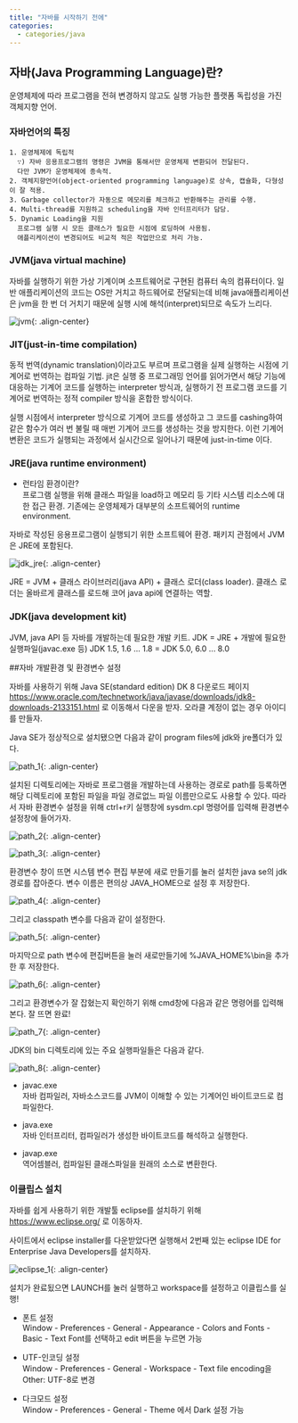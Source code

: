 ```yaml
---
title: "자바를 시작하기 전에"
categories:
  - categories/java
---
```


## 자바(Java Programming Language)란?  
운영체제에 따라 프로그램을 전혀 변경하지 않고도 실행 가능한 플랫폼 독립성을 가진 객체지향 언어.


### 자바언어의 특징  
```
1. 운영체제에 독립적
  ∵) 자바 응용프로그램의 명령은 JVM을 통해서만 운영체제 변환되어 전달된다.
  다만 JVM가 운영체제에 종속적.
2. 객체지향언어(object-oriented programming language)로 상속, 캡슐화, 다형성이 잘 적용.
3. Garbage collector가 자동으로 메모리를 체크하고 반환해주는 관리를 수행.
4. Multi-thread를 지원하고 scheduling을 자바 인터프리터가 담당.
5. Dynamic Loading을 지원
  프로그램 실행 시 모든 클래스가 필요한 시점에 로딩하여 사용됨.
  애플리케이션이 변경되어도 비교적 적은 작업만으로 처리 가능.
```

### JVM(java virtual machine)  
자바를 실행하기 위한 가상 기계이며 소프트웨어로 구현된 컴퓨터 속의 컴퓨터이다.
일반 애플리케이션의 코드는 OS만 거치고 하드웨어로 전달되는데 비해
java애플리케이션은 jvm을 한 번 더 거치기 때문에 실행 시에 해석(interpret)되므로 속도가 느리다.

![jvm](/assets/images/java-basic/jvm.png){: .align-center}

### JIT(just-in-time compilation)  
동적 번역(dynamic translation)이라고도 부르며 프로그램을 실제 실행하는 시점에 기계어로 번역하는 컴파일 기법.
jit은 실행 중 프로그래밍 언어를 읽어가면서 해당 기능에 대응하는 기계어 코드를 실행하는 interpreter 방식과,
실행하기 전 프로그램 코드를 기계어로 번역하는 정적 compiler 방식을 혼합한 방식이다.

실행 시점에서 interpreter 방식으로 기계어 코드를 생성하고 그 코드를 cashing하여 같은 함수가 여러 번 불릴 때 매번 기계어 코드를 생성하는 것을 방지한다.
이런 기계어 변환은 코드가 실행되는 과정에서 실시간으로 일어나기 때문에 just-in-time 이다.

### JRE(java runtime environment)
- 런타임 환경이란?  
프로그램 실행을 위해 클래스 파일을 load하고 메모리 등 기타 시스템 리소스에 대한 접근 환경.
기존에는 운영체제가 대부분의 소프트웨어의 runtime environment.

자바로 작성된 응용프로그램이 실행되기 위한 소프트웨어 환경. 패키지 관점에서 JVM은 JRE에 포함된다.

![jdk_jre](/assets/images/java-basic/jdk_jre.png){: .align-center}

JRE = JVM + 클래스 라이브러리(java API) + 클래스 로더(class loader).
클래스 로더는 올바르게 클래스를 로드해 코어 java api에 연결하는 역할.

### JDK(java development kit)  
JVM, java API 등 자바를 개발하는데 필요한 개발 키트.
JDK = JRE + 개발에 필요한 실행파일(javac.exe 등)
JDK 1.5, 1.6 ... 1.8 = JDK 5.0, 6.0 ... 8.0



##자바 개발환경 및 환경변수 설정

자바를 사용하기 위해 Java SE(standard edition) DK 8 다운로드 페이지
<https://www.oracle.com/technetwork/java/javase/downloads/jdk8-downloads-2133151.html> 로 이동해서 다운을 받자.
오라클 계정이 없는 경우 아이디를 만들자.

Java SE가 정상적으로 설치됐으면 다음과 같이 program files에 jdk와 jre폴더가 있다.

![path_1](/assets/images/java-basic/path_1.png){: .align-center}  

설치된 디렉토리에는 자바로 프로그램을 개발하는데 사용하는 경로로
path를 등록하면 해당 디렉토리에 포함된 파일을 파일 경로없느 파일 이름만으로도 사용할 수 있다. 
따라서 자바 환경변수 설정을 위해 ctrl+r키 실행창에 sysdm.cpl 명령어를 입력해 환경변수 설정창에 들어가자.

![path_2](/assets/images/java-basic/path_2.png){: .align-center}  

![path_3](/assets/images/java-basic/path_3.png){: .align-center}  

환경변수 창이 뜨면 시스템 변수 편집 부분에 새로 만들기를 눌러 설치한 java se의 jdk 경로를 잡아준다.
변수 이름은 편의상 JAVA_HOME으로 설정 후 저장한다.

![path_4](/assets/images/java-basic/path_4.png){: .align-center}  

그리고 classpath 변수를 다음과 같이 설정한다.

![path_5](/assets/images/java-basic/path_5.png){: .align-center}  

마지막으로 path 변수에 편집버튼을 눌러 새로만들기에 %JAVA_HOME%\bin을 추가한 후 저장한다.

![path_6](/assets/images/java-basic/path_6.png){: .align-center}  

그리고 환경변수가 잘 잡혔는지 확인하기 위해 cmd창에 다음과 같은 명령어를 입력해본다.
잘 뜨면 완료!

![path_7](/assets/images/java-basic/path_7.png){: .align-center}  

JDK의 bin 디렉토리에 있는 주요 실행파일들은 다음과 같다.

![path_8](/assets/images/java-basic/path_8.png){: .align-center} 

- javac.exe  
자바 컴파일러, 자바소스코드를 JVM이 이해할 수 있는 기계어인 바이트코드로 컴파일한다.

- java.exe  
자바 인터프리터, 컴파일러가 생성한 바이트코드를 해석하고 실행한다.

- javap.exe  
역어셈블러, 컴파일된 클래스파일을 원래의 소스로 변환한다.
 


### 이클립스 설치

자바를 쉽게 사용하기 위한 개발툴 eclipse를 설치하기 위해 <https://www.eclipse.org/> 로 이동하자.

사이트에서 eclipse installer를 다운받았다면 실행해서 2번째 있는
eclipse IDE for Enterprise Java Developers를 설치하자.

![eclipse_1](/assets/images/java-basic/eclipse_1.png){: .align-center}  

설치가 완료됬으면 LAUNCH를 눌러 실행하고 workspace를 설정하고 이클립스를 실행!

- 폰트 설정  
Window - Preferences - General - Appearance - Colors and Fonts - Basic - Text Font를 선택하고
edit 버튼을 누르면 가능

- UTF-인코딩 설정  
Window - Preferences - General - Workspace - Text file encoding을 Other: UTF-8로 변경

- 다크모드 설정  
Window - Preferences - General - Theme 에서 Dark 설정 가능








